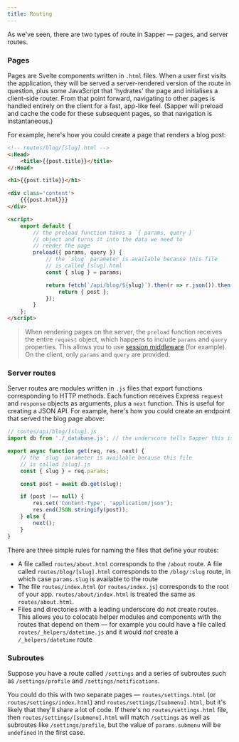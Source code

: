```yaml
---
title: Routing
---
```


As we've seen, there are two types of route in Sapper — pages, and server routes.


### Pages

Pages are Svelte components written in `.html` files. When a user first visits the application, they will be served a server-rendered version of the route in question, plus some JavaScript that 'hydrates' the page and initialises a client-side router. From that point forward, navigating to other pages is handled entirely on the client for a fast, app-like feel. (Sapper will preload and cache the code for these subsequent pages, so that navigation is instantaneous.)

For example, here's how you could create a page that renders a blog post:

```html
<!-- routes/blog/[slug].html -->
<:Head>
	<title>{{post.title}}</title>
</:Head>

<h1>{{post.title}}</h1>

<div class='content'>
	{{{post.html}}}
</div>

<script>
	export default {
		// the preload function takes a `{ params, query }`
		// object and turns it into the data we need to
		// render the page
		preload({ params, query }) {
			// the `slug` parameter is available because this file
			// is called [slug].html
			const { slug } = params;

			return fetch(`/api/blog/${slug}`).then(r => r.json()).then(post => {
				return { post };
			});
		}
	};
</script>
```

> When rendering pages on the server, the `preload` function receives the entire `request` object, which happens to include `params` and `query` properties. This allows you to use [session middleware](https://github.com/expressjs/session) (for example). On the client, only `params` and `query` are provided.


### Server routes

Server routes are modules written in `.js` files that export functions corresponding to HTTP methods. Each function receives Express `request` and `response` objects as arguments, plus a `next` function. This is useful for creating a JSON API. For example, here's how you could create an endpoint that served the blog page above:

```js
// routes/api/blog/[slug].js
import db from './_database.js'; // the underscore tells Sapper this isn't a route

export async function get(req, res, next) {
	// the `slug` parameter is available because this file
	// is called [slug].js
	const { slug } = req.params;

	const post = await db.get(slug);

	if (post !== null) {
		res.set('Content-Type', 'application/json');
		res.end(JSON.stringify(post));
	} else {
		next();
	}
}
```

There are three simple rules for naming the files that define your routes:

* A file called `routes/about.html` corresponds to the `/about` route. A file called `routes/blog/[slug].html` corresponds to the `/blog/:slug` route, in which case `params.slug` is available to the route
* The file `routes/index.html` (or `routes/index.js`) corresponds to the root of your app. `routes/about/index.html` is treated the same as `routes/about.html`.
* Files and directories with a leading underscore do *not* create routes. This allows you to colocate helper modules and components with the routes that depend on them — for example you could have a file called `routes/_helpers/datetime.js` and it would *not* create a `/_helpers/datetime` route



### Subroutes

Suppose you have a route called `/settings` and a series of subroutes such as `/settings/profile` and `/settings/notifications`.

You could do this with two separate pages — `routes/settings.html` (or `routes/settings/index.html`) and `routes/settings/[submenu].html`, but it's likely that they'll share a lot of code. If there's no `routes/settings.html` file, then `routes/settings/[submenu].html` will match `/settings` as well as subroutes like `/settings/profile`, but the value of `params.submenu` will be `undefined` in the first case.
